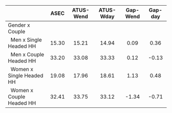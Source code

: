
|                      |         ASEC |    ATUS-Wend |    ATUS-Wday |     Gap-Wend |      Gap-day |
| -------------------- | :----------: | :----------: | :----------: | :----------: | :----------: |
| Gender x Couple      |              |              |              |              |              |
| &nbsp;&nbsp;Men x Single Headed HH |        15.30 |        15.21 |        14.94 |         0.09 |         0.36 |
| &nbsp;&nbsp;Men x Couple Headed HH |        33.20 |        33.08 |        33.33 |         0.12 |        -0.13 |
| &nbsp;&nbsp;Women x Single Headed HH |        19.08 |        17.96 |        18.61 |         1.13 |         0.48 |
| &nbsp;&nbsp;Women x Couple Headed HH |        32.41 |        33.75 |        33.12 |        -1.34 |        -0.71 |


